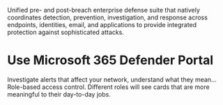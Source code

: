 Unified pre- and post-breach enterprise defense suite that natively coordinates detection, prevention, investigation, and response across endpoints, identities, email, and applications to provide integrated protection against sophisticated attacks.

# Use Microsoft 365 Defender Portal
Investigate alerts that affect your network, understand what they mean…
Role-based access control. Different roles will see cards that are more meaningful to their day-to-day jobs.

